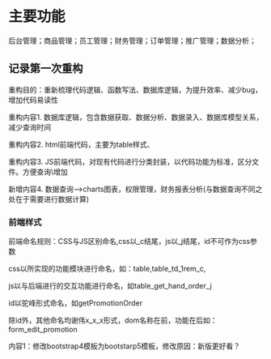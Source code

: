 <h1>主要功能</h1>
后台管理；商品管理；员工管理；财务管理；订单管理；推广管理；数据分析；

<h2>记录第一次重构</h2>
重构目的：重新梳理代码逻辑、函数写法、数据库逻辑，为提升效率、减少bug，增加代码易读性

重构内容1. 数据库逻辑，包含数据获取、数据分析、数据录入、数据库模型关系，减少查询时间

重构内容2. html前端代码，主要为table样式、

重构内容3. JS前端代码，对现有代码进行分类封装，以代码功能为标准，区分文件。方便查询\增加

新增内容4. 数据查询——>charts图表，权限管理，财务报表分析(与数据查询不同之处在于需要进行数据计算)

<h3>前端样式</h3>
前端命名规则：CSS与JS区别命名,css以_c结尾，js以_j结尾，id不可作为css参数

css以所实现的功能模块进行命名，如：table,table_td_1rem_c,

js以与后端进行的交互功能进行命名，如table_get_hand_order_j

id以驼峰形式命名，如getPromotionOrder

除id外，其他命名均谢伟x_x_x形式，dom名称在前，功能在后如：form_edit_promotion

内容1：修改bootstrap4模板为bootstarp5模板，修改原因：新版更好看？


